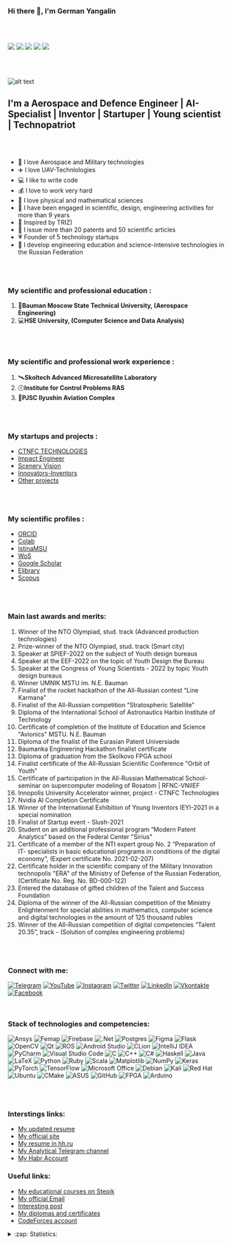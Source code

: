 ### Hi there 👋, I'm German Yangalin
<br />
<br />



![](https://komarev.com/ghpvc/?username=your-github-username)
![](https://img.shields.io/github/followers/German399?style=social)
![](https://img.shields.io/twitter/follow/german_nanoengi?style=social)
![](https://img.shields.io/youtube/channel/views/UCAHKAxFM54xKP_-E38tZEuQ?style=social)
![](https://img.shields.io/twitter/url?style=social&url=https%3A%2F%2Ftwitter.com%2Fgerman_nanoengi)

<br />
<br />

![alt text](https://sun9-33.userapi.com/impg/v_ncdsMmnG7J0acaHoaPxs3x4obl_RBwIpj6-Q/LtQzRXApkYs.jpg?size=1620x2160&quality=95&sign=60552a464c3694c54808c3ff15d17f57&type=album)
## I'm a Aerospace and Defence Engineer | AI-Specialist | Inventor | Startuper | Young scientist | Technopatriot

<br />
<br />

- 🚀 I love Aerospace and Military technologies
- ✈️ I love UAV-Technlologies
- 💻 I like to write code
- 💰 I love to work very hard
- 📐 I love physical and mathematical sciences
- 📝 I have been engaged in scientific, design, engineering activities for more than 9 years
- 🔧 Inspired by TRIZ)
- 🚁 I issue more than 20 patents and 50 scientific articles
- 💗 Founder of 5 technology startups
- 🚝 I develop engineering education and science-intensive technologies in the Russian Federation



<br />
<br />


### My scientific and professional education :

1) 🚀**Bauman Moscow State Technical University, (Aerospace Engineering)**
2) 💻**HSE University, (Computer Science and Data Analysis)**


<br />
<br />


### My scientific and professional work experience :

1) 🛰️**Skoltech Advanced Microsatellite Laboratory**
2) 🕖**Institute for Control Problems RAS**
3) 🚁**PJSC Ilyushin Aviation Complex**

<br />
<br />


### My startups and projects :

   - [CTNFC TECHNOLOGIES](https://carbotechlabs.com/)
   - [Impact Engineer](https://impact-engineer.com/)
   - [Scenery Vision](https://scenery-vision.com/)
   - [Innovators-Inventors](https://innovators-inventors.com/)
   - [Other projects](https://yanips.com/)


<br />
<br />


### My scientific profiles :

- [ORCID](https://orcid.org/0000-0003-3304-4934)
- [Colab](https://colab.ws/researchers/R-338AB-101FB-BD73C)
- [IstinaMSU](https://istina.msu.ru/profile/German27Yangalin/)
- [WoS](https://www.webofscience.com/wos/author/record/32826518)
- [Google Scholar](https://scholar.google.ru/citations?user=z7GvpucAAAAJ)
- [Elibrary](https://www.elibrary.ru/author_profile.asp?authorid=1149143)
- [Scopus]()



<br />
<br />


### Main last awards and merits:

1) Winner of the NTO Olympiad, stud. track (Advanced
production technologies)
2) Prize-winner of the NTO Olympiad, stud. track (Smart city)
3) Speaker at SPIEF-2022 on the subject of Youth
design bureaus
4) Speaker at the EEF-2022 on the topic of Youth Design
the Bureau
5) Speaker at the Congress of Young Scientists - 2022 by topic
Youth design bureaus
6) Winner UMNIK MSTU im. N.E. Bauman
7) Finalist of the rocket hackathon of the All-Russian contest “Line
Karmana"
8) Finalist of the All-Russian competition “Stratospheric Satellite”
9) Diploma of the International School of Astronautics
Harbin Institute of Technology
10) Certificate of completion of the Institute of Education and Science "Avionics" MSTU. N.E.
Bauman
11) Diploma of the finalist of the Eurasian Patent Universiade
12) Baumanka Engineering Hackathon finalist certificate
13) Diploma of graduation from the Skolkovo FPGA school
14) Finalist certificate of the All-Russian Scientific Conference
"Orbit of Youth"
15) Certificate of participation in the All-Russian Mathematical School-
seminar on supercomputer modeling of Rosatom | 
RFNC-VNIIEF
16) Innopolis University Accelerator winner, project -
CTNFC Technologies
17) Nvidia AI Completion Certificate
18) Winner of the International Exhibition of Young Inventors
IEYI-2021 in a special nomination
19) Finalist of Startup event - Slush-2021
20) Student on an additional professional program
“Modern Patent Analytics” based on the Federal
Center "Sirius"
21) Certificate of a member of the NTI expert group No. 2 “Preparation of IT-
specialists in basic educational programs in
conditions of the digital economy”, (Expert certificate No.
2021-02-207)
22) Certificate holder in the scientific company of the Military Innovation
technopolis "ERA" of the Ministry of Defense of the Russian Federation, (Certificate No. Reg.
No. BD-000-122)
23) Entered the database of gifted children of the Talent and Success Foundation
24) Diploma of the winner of the All-Russian competition of the Ministry
Enlightenment for special abilities in mathematics, computer science and
digital technologies in the amount of 125 thousand rubles
25) Winner of the All-Russian competition of digital competencies
“Talent 20.35”, track - (Solution of complex engineering problems)



<br />
<br />



### Connect with me:
[![Telegram](https://img.shields.io/badge/-Telegram-090909?style=for-the-badge&logo=telegram&logoColor=27A0D9)](https://t.me/german2035)
[![YouTube](https://img.shields.io/badge/-YouTube-090909?style=for-the-badge&logo=YouTube&logoColor=FF0000)](https://www.youtube.com/channel/UCAHKAxFM54xKP_-E38tZEuQ)
[![Instagram](https://img.shields.io/badge/-Instagram-090909?style=for-the-badge&logo=instagram&logoColor=B4068E)](https://www.instagram.com/german_olympiad2035/?r=nametag)
[![Twitter](https://img.shields.io/badge/-Twitter-090909?style=for-the-badge&logo=Twitter&logoColor=1C9DEB)](https://twitter.com/german_nanoengi)
[![LinkedIn](https://img.shields.io/badge/-LinkedIn-090909?style=for-the-badge&logo=linkedin&logoColor=007BB6)](https://www.linkedin.com/in/german-iangalin-180a14209/)
[![Vkontakte](https://img.shields.io/badge/-Vkontakte-090909?style=for-the-badge&logo=Vk&logoColor=4F7DB3)](https://vk.com/nanoengineer35)
[![Facebook](https://img.shields.io/badge/-Facebook-090909?style=for-the-badge&logo=Facebook&logoColor=1195F5)](https://www.facebook.com/people/%D0%93%D0%B5%D1%80%D0%BC%D0%B0%D0%BD-%D0%AF%D0%BD%D0%B3%D0%B0%D0%BB%D0%B8%D0%BD/100047030895039/)

<br />

### Stack of technologies and competencies:
![Ansys](https://img.shields.io/badge/-Ansys-090909?style=for-the-badge&logo=Ansys&logoColor=f7f50a)
![Femap](https://img.shields.io/badge/-Femap-090909?style=for-the-badge&logo=&logoColor=0a5ef7)
![Firebase](https://img.shields.io/badge/-Firebase-090909?style=for-the-badge&logo=firebase&logoColor=F8C52C)
![.Net](https://img.shields.io/badge/-Framework-090909?style=for-the-badge&logo=.net&logoColor=E5D3FF)
![Postgres](https://img.shields.io/badge/postgres-%23316192.svg?style=for-the-badge&logo=postgresql&logoColor=white)
![Figma](https://img.shields.io/badge/figma-%23F24E1E.svg?style=for-the-badge&logo=figma&logoColor=white)
![Flask](https://img.shields.io/badge/flask-%23000.svg?style=for-the-badge&logo=flask&logoColor=white)
![OpenCV](https://img.shields.io/badge/opencv-%23white.svg?style=for-the-badge&logo=opencv&logoColor=white)
![Qt](https://img.shields.io/badge/Qt-%23217346.svg?style=for-the-badge&logo=Qt&logoColor=white)
![ROS](https://img.shields.io/badge/ros-%230A0FF9.svg?style=for-the-badge&logo=ros&logoColor=white)
![Android Studio](https://img.shields.io/badge/Android%20Studio-3DDC84.svg?style=for-the-badge&logo=android-studio&logoColor=white)
![CLion](https://img.shields.io/badge/CLion-black?style=for-the-badge&logo=clion&logoColor=white)
![IntelliJ IDEA](https://img.shields.io/badge/IntelliJIDEA-000000.svg?style=for-the-badge&logo=intellij-idea&logoColor=white)
![PyCharm](https://img.shields.io/badge/pycharm-143?style=for-the-badge&logo=pycharm&logoColor=black&color=black&labelColor=green)
![Visual Studio Code](https://img.shields.io/badge/Visual%20Studio%20Code-0078d7.svg?style=for-the-badge&logo=visual-studio-code&logoColor=white)
![C](https://img.shields.io/badge/c-%2300599C.svg?style=for-the-badge&logo=c&logoColor=white)
![C++](https://img.shields.io/badge/-C++-090909?style=for-the-badge&logo=C%2b%2b&logoColor=6296CC)
![C#](https://img.shields.io/badge/c%23-%23239120.svg?style=for-the-badge&logo=c-sharp&logoColor=white)
![Haskell](https://img.shields.io/badge/Haskell-5e5086?style=for-the-badge&logo=haskell&logoColor=white)
![Java](https://img.shields.io/badge/java-%23ED8B00.svg?style=for-the-badge&logo=java&logoColor=white)
![LaTeX](https://img.shields.io/badge/latex-%23008080.svg?style=for-the-badge&logo=latex&logoColor=white)
![Python](https://img.shields.io/badge/python-3670A0?style=for-the-badge&logo=python&logoColor=ffdd54)
![Ruby](https://img.shields.io/badge/ruby-%23CC342D.svg?style=for-the-badge&logo=ruby&logoColor=white)
![Scala](https://img.shields.io/badge/scala-%23DC322F.svg?style=for-the-badge&logo=scala&logoColor=white)
![Matplotlib](https://img.shields.io/badge/Matplotlib-%23ffffff.svg?style=for-the-badge&logo=Matplotlib&logoColor=black)
![NumPy](https://img.shields.io/badge/numpy-%23013243.svg?style=for-the-badge&logo=numpy&logoColor=white)
![Keras](https://img.shields.io/badge/Keras-%23D00000.svg?style=for-the-badge&logo=Keras&logoColor=white)
![PyTorch](https://img.shields.io/badge/PyTorch-%23EE4C2C.svg?style=for-the-badge&logo=PyTorch&logoColor=white)
![TensorFlow](https://img.shields.io/badge/-TensorFlow-090909?style=for-the-badge&logo=tensorflow&logoColor=F88C00)
![Microsoft Office](https://img.shields.io/badge/Microsoft_Office-D83B01?style=for-the-badge&logo=microsoft-office&logoColor=white)
![Debian](https://img.shields.io/badge/Debian-D70A53?style=for-the-badge&logo=debian&logoColor=white)
![Kali](https://img.shields.io/badge/Kali-268BEE?style=for-the-badge&logo=kalilinux&logoColor=white)
![Red Hat](https://img.shields.io/badge/Red%20Hat-EE0000?style=for-the-badge&logo=redhat&logoColor=white)
![Ubuntu](https://img.shields.io/badge/Ubuntu-E95420?style=for-the-badge&logo=ubuntu&logoColor=white)
![CMake](https://img.shields.io/badge/CMake-%23008FBA.svg?style=for-the-badge&logo=cmake&logoColor=white)
![ASUS](https://img.shields.io/badge/asus-000080.svg?style=for-the-badge&logo=asus&logoColor=white)
![GitHub](https://img.shields.io/badge/github-%23121011.svg?style=for-the-badge&logo=github&logoColor=white)
![FPGA](https://img.shields.io/badge/fpga-%23121011.svg?style=for-the-badge&logo=linux&logoColor=1147f4)
![Arduino](https://img.shields.io/badge/arduino-%23121011.svg?style=for-the-badge&logo=arduino&logoColor=1147f4)



<br />
<br />

### Interstings links:
<!-- BLOG-POST-LIST:START -->
- [My updated resume](https://disk.yandex.ru/i/NZfuRXpsb_fPAA)
- [My official site](https://yanips.com/)
- [My resume in hh.ru](https://korolev.hh.ru/resume/ba8f026dff0b342a910039ed1f71634d515471)
- [My Analytical Telegram channel](https://t.me/yangalintech)
- [My Habr Account](https://habr.com/ru/users/German2727/)
<!-- BLOG-POST-LIST:END -->

### Useful links:
<!-- BLOG-POST-LIST:START -->
- [My educational courses on Stepik](https://stepik.org/users/61018657)
- [My official Email](mailto:babasik5@mail.ru)
- [Interesting post](https://xn--b1aaffobumib0c5a.xn--p1ai/vdohnovitel/german-yangalin/)
- [My diplomas and certificates](https://disk.yandex.ru/d/S3_epyZkEp_o8w)
- [CodeForces account](https://codeforces.com/profile/German-Nanoengineer)
<!-- BLOG-POST-LIST:END -->



<details>
  <summary>:zap: Statistics:</summary>
   <img align="left" alt="codeSTACKr's GitHub Stats" src="https://github-readme-stats.vercel.app/api/top-langs/?username=German399&langs_count=8&layout=compact" />
    <br />
    <img align="left" alt="codeSTACKr's GitHub Stats" src="https://github-readme-stats.vercel.app/api?username=German399&show_icons=true" />
</details>

